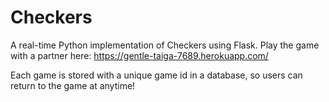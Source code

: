 Checkers
==========

A real-time Python implementation of Checkers using Flask. Play the game with a partner here: https://gentle-taiga-7689.herokuapp.com/

Each game is stored with a unique game id in a database, so users can return to the game at anytime!
